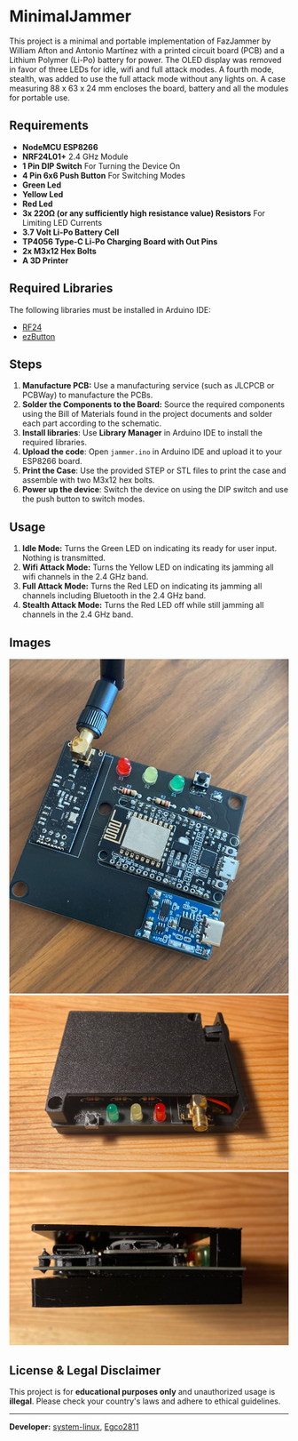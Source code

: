# MinimalJammer

This project is a minimal and portable implementation of FazJammer by William Afton and Antonio Martínez with a printed circuit board (PCB) and a Lithium Polymer (Li-Po) battery for power. The OLED display was removed in favor of three LEDs for idle, wifi and full attack modes. A fourth mode, stealth, was added to use the full attack mode without any lights on. A case measuring 88 x 63 x 24 mm encloses the board, battery and all the modules for portable use. 

## Requirements

- **NodeMCU ESP8266**
- **NRF24L01+** 2.4 GHz Module
- **1 Pin DIP Switch** For Turning the Device On
- **4 Pin 6x6 Push Button** For Switching Modes
- **Green Led**
- **Yellow Led**
- **Red Led**
- **3x 220Ω (or any sufficiently high resistance value) Resistors** For Limiting LED Currents
- **3.7 Volt Li-Po Battery Cell**
- **TP4056 Type-C Li-Po Charging Board with Out Pins**
- **2x M3x12 Hex Bolts**
- **A 3D Printer**

## Required Libraries

The following libraries must be installed in Arduino IDE:

- [RF24](https://github.com/nRF24/RF24)
- [ezButton](https://github.com/ArduinoGetStarted/button)

## Steps

1. **Manufacture PCB:** Use a manufacturing service (such as JLCPCB or PCBWay) to manufacture the PCBs.
2. **Solder the Components to the Board:** Source the required components using the Bill of Materials found in the project documents and solder each part according to the schematic.  
3. **Install libraries**: Use **Library Manager** in Arduino IDE to install the required libraries.
4. **Upload the code**: Open `jammer.ino` in Arduino IDE and upload it to your ESP8266 board.
5. **Print the Case**: Use the provided STEP or STL files to print the case and assemble with two M3x12 hex bolts.
7. **Power up the device**: Switch the device on using the DIP switch and use the push button to switch modes. 

## Usage

1. **Idle Mode:** Turns the Green LED on indicating its ready for user input. Nothing is transmitted.
2. **Wifi Attack Mode:** Turns the Yellow LED on indicating its jamming all wifi channels in the 2.4 GHz band.
3. **Full Attack Mode:** Turns the Red LED on indicating its jamming all channels including Bluetooth in the 2.4 GHz band.
4. **Stealth Attack Mode:** Turns the Red LED off while still jamming all channels in the 2.4 GHz band. 

## Images
![PCB](https://github.com/Egco2811/MinimalJammer/blob/main/Images/No%20Case.jpeg?raw=true)
![Front](https://github.com/Egco2811/MinimalJammer/blob/main/Images/Front.jpeg?raw=true)
![Ports](https://github.com/Egco2811/MinimalJammer/blob/main/Images/Charging%20Port.jpeg?raw=true)



## License & Legal Disclaimer

This project is for **educational purposes only** and unauthorized usage is **illegal**. Please check your country's laws and adhere to ethical guidelines.

---

**Developer:** [system-linux](https://github.com/system-linux), [Egco2811](https://github.com/Egco2811)
